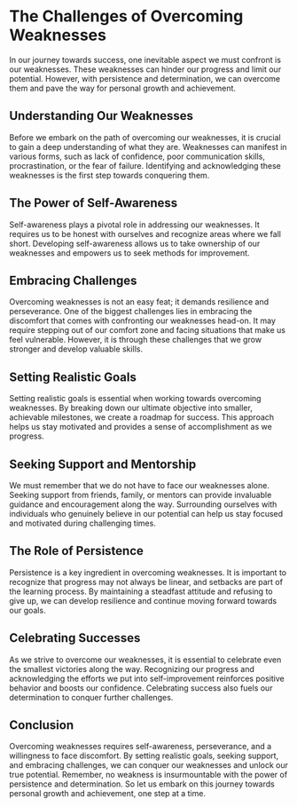 The Challenges of Overcoming Weaknesses
==================================================

In our journey towards success, one inevitable aspect we must confront is our weaknesses. These weaknesses can hinder our progress and limit our potential. However, with persistence and determination, we can overcome them and pave the way for personal growth and achievement.

Understanding Our Weaknesses
----------------------------

Before we embark on the path of overcoming our weaknesses, it is crucial to gain a deep understanding of what they are. Weaknesses can manifest in various forms, such as lack of confidence, poor communication skills, procrastination, or the fear of failure. Identifying and acknowledging these weaknesses is the first step towards conquering them.

The Power of Self-Awareness
---------------------------

Self-awareness plays a pivotal role in addressing our weaknesses. It requires us to be honest with ourselves and recognize areas where we fall short. Developing self-awareness allows us to take ownership of our weaknesses and empowers us to seek methods for improvement.

Embracing Challenges
--------------------

Overcoming weaknesses is not an easy feat; it demands resilience and perseverance. One of the biggest challenges lies in embracing the discomfort that comes with confronting our weaknesses head-on. It may require stepping out of our comfort zone and facing situations that make us feel vulnerable. However, it is through these challenges that we grow stronger and develop valuable skills.

Setting Realistic Goals
-----------------------

Setting realistic goals is essential when working towards overcoming weaknesses. By breaking down our ultimate objective into smaller, achievable milestones, we create a roadmap for success. This approach helps us stay motivated and provides a sense of accomplishment as we progress.

Seeking Support and Mentorship
------------------------------

We must remember that we do not have to face our weaknesses alone. Seeking support from friends, family, or mentors can provide invaluable guidance and encouragement along the way. Surrounding ourselves with individuals who genuinely believe in our potential can help us stay focused and motivated during challenging times.

The Role of Persistence
-----------------------

Persistence is a key ingredient in overcoming weaknesses. It is important to recognize that progress may not always be linear, and setbacks are part of the learning process. By maintaining a steadfast attitude and refusing to give up, we can develop resilience and continue moving forward towards our goals.

Celebrating Successes
---------------------

As we strive to overcome our weaknesses, it is essential to celebrate even the smallest victories along the way. Recognizing our progress and acknowledging the efforts we put into self-improvement reinforces positive behavior and boosts our confidence. Celebrating success also fuels our determination to conquer further challenges.

Conclusion
----------

Overcoming weaknesses requires self-awareness, perseverance, and a willingness to face discomfort. By setting realistic goals, seeking support, and embracing challenges, we can conquer our weaknesses and unlock our true potential. Remember, no weakness is insurmountable with the power of persistence and determination. So let us embark on this journey towards personal growth and achievement, one step at a time.

